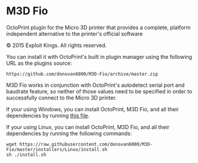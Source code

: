 # M3D Fio
OctoPrint plugin for the Micro 3D printer that provides a complete, platform independent alternative to the printer's official software 

© 2015 Exploit Kings. All rights reserved.

You can install it with OctoPrint's built in plugin manager using the following URL as the plugins source:

```shell
https://github.com/donovan6000/M3D-Fio/archive/master.zip
```

M3D Fio works in conjunction with OctoPrint's autodetect serial port and baudrate feature, so neither of those values need to be specified in order to successfully connect to the Micro 3D printer.

If your using Windows, you can install OctoPrint, M3D Fio, and all their dependencies by running [this file](https://raw.githubusercontent.com/donovan6000/M3D-Fio/master/installers/Windows/install.bat).

If your using Linux, you can install OctoPrint, M3D Fio, and all their dependencies by running the following commands:

```shell
wget https://raw.githubusercontent.com/donovan6000/M3D-Fio/master/installers/Linux/install.sh
sh ./install.sh
```
